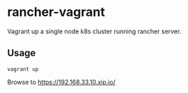 # rancher-vagrant

Vagrant up a single node k8s cluster running rancher server.

## Usage

```shell
vagrant up
```

Browse to https://192.168.33.10.xip.io/
